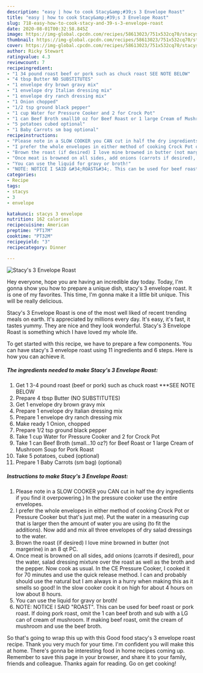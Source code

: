 ```yaml
---
description: "easy | how to cook Stacy&amp;#39;s 3 Envelope Roast"
title: "easy | how to cook Stacy&amp;#39;s 3 Envelope Roast"
slug: 718-easy-how-to-cook-stacy-and-39-s-3-envelope-roast
date: 2020-08-01T00:32:58.845Z
image: https://img-global.cpcdn.com/recipes/58613023/751x532cq70/stacys-3-envelope-roast-recipe-main-photo.jpg
thumbnail: https://img-global.cpcdn.com/recipes/58613023/751x532cq70/stacys-3-envelope-roast-recipe-main-photo.jpg
cover: https://img-global.cpcdn.com/recipes/58613023/751x532cq70/stacys-3-envelope-roast-recipe-main-photo.jpg
author: Ricky Stewart
ratingvalue: 4.3
reviewcount: 7
recipeingredient:
- "1 34 pound roast beef or pork such as chuck roast SEE NOTE BELOW"
- "4 tbsp Butter NO SUBSTITUTES"
- "1 envelope dry brown gravy mix"
- "1 envelope dry Italian dressing mix"
- "1 envelope dry ranch dressing mix"
- "1 Onion chopped"
- "1/2 tsp ground black pepper"
- "1 cup Water for Pressure Cooker and 2 for Crock Pot"
- "1 can Beef Broth small10 oz for Beef Roast or 1 large Cream of Mushroom Soup for Pork Roast"
- "5 potatoes cubed optional"
- "1 Baby Carrots sm bag optional"
recipeinstructions:
- "Please note in a SLOW COOKER you CAN cut in half the dry ingredients if you find it overpowering.) In the pressure cooker use the entire envelopes."
- "I prefer the whole envelopes in either method of cooking Crock Pot or Pressure Cooker but that&#39;s just me). Put the water in a measuring cup that is larger then the amount of water you are using (to fit the additions). Now add and mix all three envelopes of dry salad dressings to the water."
- "Brown the roast (if desired) I love mine browned in butter (not margerine) in an 8 qt PC."
- "Once meat is browned on all sides, add onions (carrots if desired), pour the water, salad dressing mixture over the roast as well as the broth and the pepper. Now cook as usual. In the CE Pressure Cooker, I cooked it for 70 minutes and use the quick release method. I can and probably should use the natural but I am always in a hurry when making this as it smells so good! In the slow cooker cook it on high for about 4 hours on low about 8 hours."
- "You can use the liquid for gravy or broth!"
- "NOTE: NOTICE I SAID &#34;ROAST&#34;. This can be used for beef roast or pork roast. If doing pork roast, omit the 1 can beef broth and sub with a LG can of cream of mushroom. If making beef roast, omit the cream of mushroom and use the beef broth."
categories:
- Recipe
tags:
- stacys
- 3
- envelope

katakunci: stacys 3 envelope 
nutrition: 162 calories
recipecuisine: American
preptime: "PT17M"
cooktime: "PT32M"
recipeyield: "3"
recipecategory: Dinner

---
```



![Stacy&#39;s 3 Envelope Roast](https://img-global.cpcdn.com/recipes/58613023/751x532cq70/stacys-3-envelope-roast-recipe-main-photo.jpg)

Hey everyone, hope you are having an incredible day today. Today, I'm gonna show you how to prepare a unique dish, stacy&#39;s 3 envelope roast. It is one of my favorites. This time, I'm gonna make it a little bit unique. This will be really delicious.

Stacy&#39;s 3 Envelope Roast is one of the most well liked of recent trending meals on earth. It's appreciated by millions every day. It's easy, it's fast, it tastes yummy. They are nice and they look wonderful. Stacy&#39;s 3 Envelope Roast is something which I have loved my whole life.




To get started with this recipe, we have to prepare a few components. You can have stacy&#39;s 3 envelope roast using 11 ingredients and 6 steps. Here is how you can achieve it.

<!--inarticleads1-->

##### The ingredients needed to make Stacy&#39;s 3 Envelope Roast:

1. Get 1 3-4 pound roast (beef or pork) such as chuck roast ***SEE NOTE BELOW
1. Prepare 4 tbsp Butter (NO SUBSTITUTES)
1. Get 1 envelope dry brown gravy mix
1. Prepare 1 envelope dry Italian dressing mix
1. Prepare 1 envelope dry ranch dressing mix
1. Make ready 1 Onion, chopped
1. Prepare 1/2 tsp ground black pepper
1. Take 1 cup Water for Pressure Cooker and 2 for Crock Pot
1. Take 1 can Beef Broth (small...10 oz?) for Beef Roast or 1 large Cream of Mushroom Soup for Pork Roast
1. Take 5 potatoes, cubed (optional)
1. Prepare 1 Baby Carrots (sm bag) (optional)




<!--inarticleads2-->

##### Instructions to make Stacy&#39;s 3 Envelope Roast:

1. Please note in a SLOW COOKER you CAN cut in half the dry ingredients if you find it overpowering.) In the pressure cooker use the entire envelopes.
1. I prefer the whole envelopes in either method of cooking Crock Pot or Pressure Cooker but that&#39;s just me). Put the water in a measuring cup that is larger then the amount of water you are using (to fit the additions). Now add and mix all three envelopes of dry salad dressings to the water.
1. Brown the roast (if desired) I love mine browned in butter (not margerine) in an 8 qt PC.
1. Once meat is browned on all sides, add onions (carrots if desired), pour the water, salad dressing mixture over the roast as well as the broth and the pepper. Now cook as usual. In the CE Pressure Cooker, I cooked it for 70 minutes and use the quick release method. I can and probably should use the natural but I am always in a hurry when making this as it smells so good! In the slow cooker cook it on high for about 4 hours on low about 8 hours.
1. You can use the liquid for gravy or broth!
1. NOTE: NOTICE I SAID &#34;ROAST&#34;. This can be used for beef roast or pork roast. If doing pork roast, omit the 1 can beef broth and sub with a LG can of cream of mushroom. If making beef roast, omit the cream of mushroom and use the beef broth.




So that's going to wrap this up with this Good food stacy&#39;s 3 envelope roast recipe. Thank you very much for your time. I'm confident you will make this at home. There's gonna be interesting food in home recipes coming up. Remember to save this page in your browser, and share it to your family, friends and colleague. Thanks again for reading. Go on get cooking!
